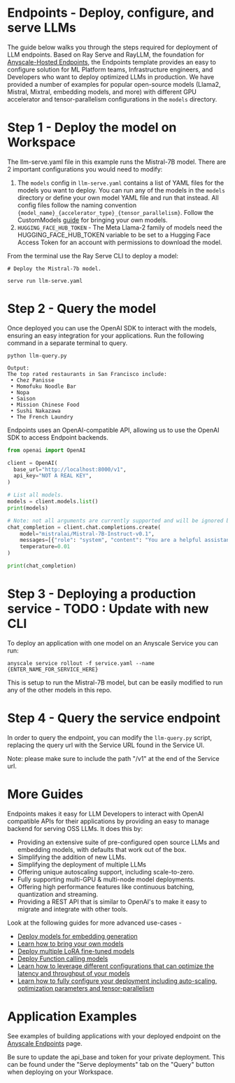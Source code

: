 # Endpoints - Deploy, configure, and serve LLMs 

The guide below walks you through the steps required for deployment of LLM endpoints. Based on Ray Serve and RayLLM, the foundation for [Anyscale-Hosted Endpoints](http://anyscale.com/endpoints), the Endpoints template provides an easy to configure solution for ML Platform teams, Infrastructure engineers, and Developers who want to deploy optimized LLMs in production.  We have provided a number of examples for popular open-source models (Llama2, Mistral, Mixtral, embedding models, and more) with different GPU accelerator and tensor-parallelism configurations in the `models` directory. 

# Step 1 - Deploy the model on Workspace

The llm-serve.yaml file in this example runs the Mistral-7B model. There are 2 important configurations you would need to modify:
1. The `models` config in `llm-serve.yaml` contains a list of YAML files for the models you want to deploy. You can run any of the models in the `models` directory or define your own model YAML file and run that instead. All config files follow the naming convention `{model_name}_{accelerator_type}_{tensor_parallelism}`. Follow the CustomModels [guide](CustomModels.md) for bringing your own models.
2. `HUGGING_FACE_HUB_TOKEN` - The Meta Llama-2 family of models need the HUGGING_FACE_HUB_TOKEN variable to be set to a Hugging Face Access Token for an account with permissions to download the model.

From the terminal use the Ray Serve CLI to deploy a model:

```shell
# Deploy the Mistral-7b model. 

serve run llm-serve.yaml
```

# Step 2 - Query the model

Once deployed you can use the OpenAI SDK to interact with the models, ensuring an easy integration for your applications. Run the following command in a separate terminal to query. 

```shell
python llm-query.py
```
```text
Output:
The top rated restaurants in San Francisco include:
 • Chez Panisse
 • Momofuku Noodle Bar
 • Nopa
 • Saison
 • Mission Chinese Food
 • Sushi Nakazawa
 • The French Laundry
```

Endpoints uses an OpenAI-compatible API, allowing us to use the OpenAI SDK to access Endpoint backends.

```python
from openai import OpenAI

client = OpenAI(
  base_url="http://localhost:8000/v1",
  api_key="NOT A REAL KEY",
)

# List all models.
models = client.models.list()
print(models)

# Note: not all arguments are currently supported and will be ignored by the backend.
chat_completion = client.chat.completions.create(
    model="mistralai/Mistral-7B-Instruct-v0.1",
    messages=[{"role": "system", "content": "You are a helpful assistant."}, {"role": "user", "content": "What are some of the highest rated restaurants in San Francisco?'."}],
    temperature=0.01
)

print(chat_completion)

```

# Step 3 - Deploying a production service - TODO : Update with new CLI

To deploy an application with one model on an Anyscale Service you can run:

```shell
anyscale service rollout -f service.yaml --name {ENTER_NAME_FOR_SERVICE_HERE}
```

This is setup to run the Mistral-7B model, but can be easily modified to run any of the other models in this repo.

# Step 4 - Query the service endpoint

In order to query the endpoint, you can modify the `llm-query.py` script, replacing the query url with the Service URL found in the Service UI.

Note: please make sure to include the path "/v1" at the end of the Service url.

# More Guides

Endpoints makes it easy for LLM Developers to interact with OpenAI compatible APIs for their applications by providing an easy to manage backend for serving OSS LLMs.  It does this by:

- Providing an extensive suite of pre-configured open source LLMs and embedding models, with defaults that work out of the box. 
- Simplifying the addition of new LLMs.
- Simplifying the deployment of multiple LLMs
- Offering unique autoscaling support, including scale-to-zero.
- Fully supporting multi-GPU & multi-node model deployments.
- Offering high performance features like continuous batching, quantization and streaming.
- Providing a REST API that is similar to OpenAI's to make it easy to migrate and integrate with other tools.

Look at the following guides for more advanced use-cases -
* [Deploy models for embedding generation](EmbeddingModels.md)
* [Learn how to bring your own models](CustomModels.md)
* [Deploy multiple LoRA fine-tuned models](DeployLora.md)
* [Deploy Function calling models](DeployFunctionCalling.md)
* [Learn how to leverage different configurations that can optimize the latency and throughput of your models](OptimizeModels.md)
* [Learn how to fully configure your deployment including auto-scaling, optimization parameters and tensor-parallelism](AdvancedModelConfigs.md)

# Application Examples
See examples of building applications with your deployed endpoint on the [Anyscale Endpoints](https://docs.endpoints.anyscale.com/category/examples) page.

Be sure to update the api_base and token for your private deployment. This can be found under the "Serve deployments" tab on the "Query" button when deploying on your Workspace.
